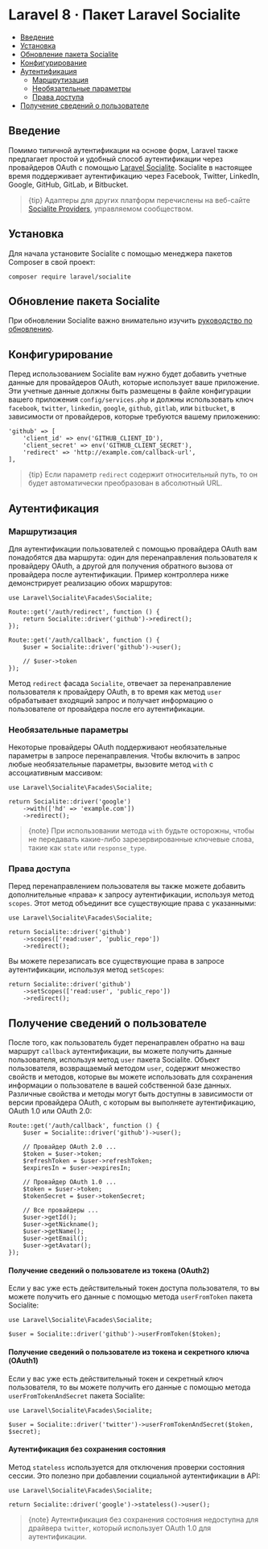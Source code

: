 # Laravel 8 · Пакет Laravel Socialite

- [Введение](#introduction)
- [Установка](#installation)
- [Обновление пакета Socialite](#upgrading-socialite)
- [Конфигурирование](#configuration)
- [Аутентификация](#authentication)
    - [Маршрутизация](#routing)
    - [Необязательные параметры](#optional-parameters)
    - [Права доступа](#access-scopes)
- [Получение сведений о пользователе](#retrieving-user-details)

<a name="introduction"></a>
## Введение

Помимо типичной аутентификации на основе форм, Laravel также предлагает простой и удобный способ аутентификации через провайдеров OAuth с помощью [Laravel Socialite](https://github.com/laravel/socialite). Socialite в настоящее время поддерживает аутентификацию через Facebook, Twitter, LinkedIn, Google, GitHub, GitLab, и Bitbucket.

> {tip} Адаптеры для других платформ перечислены на веб-сайте [Socialite Providers](https://socialiteproviders.com/), управляемом сообществом.

<a name="installation"></a>
## Установка

Для начала установите Socialite с помощью менеджера пакетов Composer в свой проект:

    composer require laravel/socialite

<a name="upgrading-socialite"></a>
## Обновление пакета Socialite

При обновлении Socialite важно внимательно изучить [руководство по обновлению](https://github.com/laravel/socialite/blob/master/UPGRADE.md).

<a name="configuration"></a>
## Конфигурирование

Перед использованием Socialite вам нужно будет добавить учетные данные для провайдеров OAuth, которые использует ваше приложение. Эти учетные данные должны быть размещены в файле конфигурации вашего приложения `config/services.php` и должны использовать ключ `facebook`, `twitter`, `linkedin`, `google`, `github`, `gitlab`, или `bitbucket`, в зависимости от провайдеров, которые требуются вашему приложению:

    'github' => [
        'client_id' => env('GITHUB_CLIENT_ID'),
        'client_secret' => env('GITHUB_CLIENT_SECRET'),
        'redirect' => 'http://example.com/callback-url',
    ],

> {tip} Если параметр `redirect` содержит относительный путь, то он будет автоматически преобразован в абсолютный URL.

<a name="authentication"></a>
## Аутентификация

<a name="routing"></a>
### Маршрутизация

Для аутентификации пользователей с помощью провайдера OAuth вам понадобятся два маршрута: один для перенаправления пользователя к провайдеру OAuth, а другой для получения обратного вызова от провайдера после аутентификации. Пример контроллера ниже демонстрирует реализацию обоих маршрутов:

    use Laravel\Socialite\Facades\Socialite;

    Route::get('/auth/redirect', function () {
        return Socialite::driver('github')->redirect();
    });

    Route::get('/auth/callback', function () {
        $user = Socialite::driver('github')->user();

        // $user->token
    });

Метод `redirect` фасада `Socialite`, отвечает за перенаправление пользователя к провайдеру OAuth, в то время как метод `user` обрабатывает входящий запрос и получает информацию о пользователе от провайдера после его аутентификации.

<a name="optional-parameters"></a>
### Необязательные параметры

Некоторые провайдеры OAuth поддерживают необязательные параметры в запросе перенаправления. Чтобы включить в запрос любые необязательные параметры, вызовите метод `with` с ассоциативным массивом:

    use Laravel\Socialite\Facades\Socialite;

    return Socialite::driver('google')
        ->with(['hd' => 'example.com'])
        ->redirect();

> {note} При использовании метода `with` будьте осторожны, чтобы не передавать какие-либо зарезервированные ключевые слова, такие как `state` или `response_type`.

<a name="access-scopes"></a>
### Права доступа

Перед перенаправлением пользователя вы также можете добавить дополнительные «права» к запросу аутентификации, используя метод `scopes`. Этот метод объединит все существующие права с указанными:

    use Laravel\Socialite\Facades\Socialite;

    return Socialite::driver('github')
        ->scopes(['read:user', 'public_repo'])
        ->redirect();

Вы можете перезаписать все существующие права в запросе аутентификации, используя метод `setScopes`:

    return Socialite::driver('github')
        ->setScopes(['read:user', 'public_repo'])
        ->redirect();

<a name="retrieving-user-details"></a>
## Получение сведений о пользователе

После того, как пользователь будет перенаправлен обратно на ваш маршрут `callback` аутентификации, вы можете получить данные пользователя, используя метод `user` пакета Socialite. Объект пользователя, возвращаемый методом `user`, содержит множество свойств и методов, которые вы можете использовать для сохранения информации о пользователе в вашей собственной базе данных. Различные свойства и методы могут быть доступны в зависимости от версии провайдера OAuth, с которым вы выполняете аутентификацию, OAuth 1.0 или OAuth 2.0:

    Route::get('/auth/callback', function () {
        $user = Socialite::driver('github')->user();

        // Провайдер OAuth 2.0 ...
        $token = $user->token;
        $refreshToken = $user->refreshToken;
        $expiresIn = $user->expiresIn;

        // Провайдер OAuth 1.0 ...
        $token = $user->token;
        $tokenSecret = $user->tokenSecret;

        // Все провайдеры ...
        $user->getId();
        $user->getNickname();
        $user->getName();
        $user->getEmail();
        $user->getAvatar();
    });

<a name="retrieving-user-details-from-a-token-oauth2"></a>
#### Получение сведений о пользователе из токена (OAuth2)

Если у вас уже есть действительный токен доступа пользователя, то вы можете получить его данные с помощью метода `userFromToken` пакета Socialite:

    use Laravel\Socialite\Facades\Socialite;

    $user = Socialite::driver('github')->userFromToken($token);

<a name="retrieving-user-details-from-a-token-and-secret-oauth1"></a>
#### Получение сведений о пользователе из токена и секретного ключа (OAuth1)

Если у вас уже есть действительный токен и секретный ключ пользователя, то вы можете получить его данные с помощью метода `userFromTokenAndSecret` пакета Socialite:

    use Laravel\Socialite\Facades\Socialite;

    $user = Socialite::driver('twitter')->userFromTokenAndSecret($token, $secret);

<a name="stateless-authentication"></a>
#### Аутентификация без сохранения состояния

Метод `stateless` используется для отключения проверки состояния сессии. Это полезно при добавлении социальной аутентификации в API:

    use Laravel\Socialite\Facades\Socialite;

    return Socialite::driver('google')->stateless()->user();

> {note} Аутентификация без сохранения состояния недоступна для драйвера `twitter`, который использует OAuth 1.0 для аутентификации.
